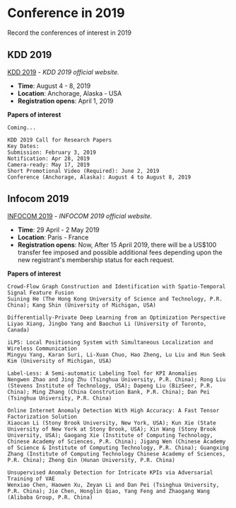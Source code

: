 # Conference in 2019
Record the conferences of interest in 2019

## KDD 2019
[KDD 2019](https://www.kdd.org/kdd2019/) - *KDD 2019 official website.*
* **Time**: August 4 - 8, 2019
* **Location**: Anchorage, Alaska - USA
* **Registration opens**: April 1, 2019

**Papers of interest**
```
Coming...

KDD 2019 Call for Research Papers
Key Dates:
Submission: February 3, 2019
Notification: Apr 28, 2019
Camera-ready: May 17, 2019
Short Promotional Video (Required): June 2, 2019
Conference (Anchorage, Alaska): August 4 to August 8, 2019
```


## Infocom 2019
[INFOCOM 2019](https://infocom2019.ieee-infocom.org/) - *INFOCOM 2019 official website.*
* **Time**: 29 April - 2 May 2019 
* **Location**: Paris - France
* **Registration opens**: Now,  After 15 April 2019, there will be a US$100 transfer fee imposed and possible additional fees depending upon the new registrant's membership status for each request.

**Papers of interest**
```
Crowd-Flow Graph Construction and Identification with Spatio-Temporal Signal Feature Fusion
Suining He (The Hong Kong University of Science and Technology, P.R. China); Kang Shin (University of Michigan, USA)

Differentially-Private Deep Learning from an Optimization Perspective
Liyao Xiang, Jingbo Yang and Baochun Li (University of Toronto, Canada)

iLPS: Local Positioning System with Simultaneous Localization and Wireless Communication
Mingyu Yang, Karan Suri, Li-Xuan Chuo, Hao Zheng, Lu Liu and Hun Seok Kim (University of Michigan, USA)

Label-Less: A Semi-automatic Labeling Tool for KPI Anomalies
Nengwen Zhao and Jing Zhu (Tsinghua University, P.R. China); Rong Liu (Stevens Institute of Technology, USA); Dapeng Liu (BizSeer, P.R. China); Ming Zhang (China Constrution Bank, P.R. China); Dan Pei (Tsinghua University, P.R. China)

Online Internet Anomaly Detection With High Accuracy: A Fast Tensor Factorization Solution
Xiaocan Li (Stony Brook University, New York, USA); Kun Xie (State University of New York at Stony Brook, USA); Xin Wang (Stony Brook University, USA); Gaogang Xie (Institute of Computing Technology, Chinese Academy of Sciences, P.R. China); Jigang Wen (Chinese Academy of Science & Institute of Computing Technology, P.R. China); Guangxing Zhang (Institute of Computing Technology Chinese Academy of Sciences, P.R. China); Zheng Qin (Hunan University, P.R. China)

Unsupervised Anomaly Detection for Intricate KPIs via Adversarial Training of VAE
Wenxiao Chen, Haowen Xu, Zeyan Li and Dan Pei (Tsinghua University, P.R. China); Jie Chen, Honglin Qiao, Yang Feng and Zhaogang Wang (Alibaba Group, P.R. China)
```
